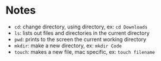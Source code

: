 # Notes
- `cd`: change directory, using directory, ex: `cd Downloads`
- `ls`: lists out files and directories in the current directory
- `pwd`: prints to the screen the current working directory
- `mkdir`: make a new directory, ex: `mkdir Code`
- `touch`: makes a new file, mac specific, ex: `touch filename`
